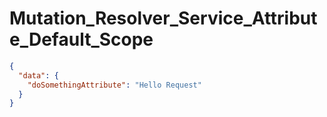 # Mutation_Resolver_Service_Attribute_Default_Scope

```json
{
  "data": {
    "doSomethingAttribute": "Hello Request"
  }
}
```
